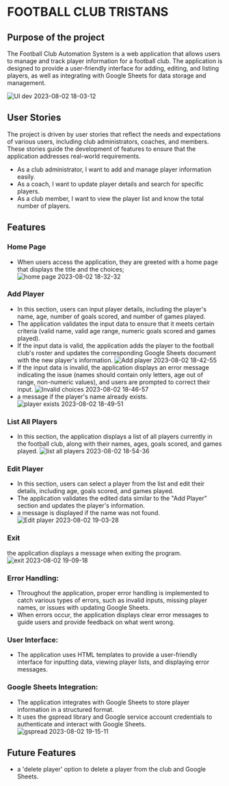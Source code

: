 # FOOTBALL CLUB TRISTANS

## Purpose of the project
The Football Club Automation System is a web application that allows users to manage and track player information for a football club. The application is designed to provide a user-friendly interface for adding, editing, and listing players, as well as integrating with Google Sheets for data storage and management.

![UI dev 2023-08-02 18-03-12](https://github.com/TristanSarkozy/Football_Club_TristanS/assets/114732027/7fd6bdb4-1fe3-4695-8bfc-dc7e91c1507a)

## User Stories
The project is driven by user stories that reflect the needs and expectations of various users, including club administrators, coaches, and members. These stories guide the development of features to ensure that the application addresses real-world requirements.
- As a club administrator, I want to add and manage player information easily.
- As a coach, I want to update player details and search for specific players.
- As a club member, I want to view the player list and know the total number of players.

## Features
### Home Page
- When users access the application, they are greeted with a home page that displays the title and the choices;
![home page 2023-08-02 18-32-32](https://github.com/TristanSarkozy/Football_Club_TristanS/assets/114732027/263d695d-e6a2-4211-9324-caf1e9a394fd)
### Add Player
- In this section, users can input player details, including the player's name, age, number of goals scored, and number of games played.
- The application validates the input data to ensure that it meets certain criteria (valid name, valid age range, numeric goals scored and games played).
- If the input data is valid, the application adds the player to the football club's roster and updates the corresponding Google Sheets document with the new player's information.
![Add player 2023-08-02 18-42-55](https://github.com/TristanSarkozy/Football_Club_TristanS/assets/114732027/1c71c855-9b93-4f0e-aa64-efbf93bdaa10)
- If the input data is invalid, the application displays an error message indicating the issue (names should contain only letters, age out of range, non-numeric values), and users are prompted to correct their input.
![Invalid choices 2023-08-02 18-46-57](https://github.com/TristanSarkozy/Football_Club_TristanS/assets/114732027/f1c41451-b323-4886-83ee-e85d48f079e0)
- a message if the player's name already exists.
![player exists 2023-08-02 18-49-51](https://github.com/TristanSarkozy/Football_Club_TristanS/assets/114732027/6b22813e-8744-446e-91a0-9e6fce0992af)
### List All Players
- In this section, the application displays a list of all players currently in the football club, along with their names, ages, goals scored, and games played.
![list all players 2023-08-02 18-54-36](https://github.com/TristanSarkozy/Football_Club_TristanS/assets/114732027/6e64ebd6-e413-48c4-9921-ac8316b7bb0b)
### Edit Player
- In this section, users can select a player from the list and edit their details, including age, goals scored, and games played.
- The application validates the edited data similar to the "Add Player" section and updates the player's information.
- a message is displayed if the name was not found.
![Edit player 2023-08-02 19-03-28](https://github.com/TristanSarkozy/Football_Club_TristanS/assets/114732027/a80f4bd4-1243-4bd9-8201-fdb3fe6f189f)
### Exit 
the application displays a message when exiting the program.
![exit 2023-08-02 19-09-18](https://github.com/TristanSarkozy/Football_Club_TristanS/assets/114732027/45193176-de82-4b04-b625-a1c4eac625e8)
### Error Handling:
- Throughout the application, proper error handling is implemented to catch various types of errors, such as invalid inputs, missing player names, or issues with updating Google Sheets.
- When errors occur, the application displays clear error messages to guide users and provide feedback on what went wrong.
### User Interface:
- The application uses HTML templates to provide a user-friendly interface for inputting data, viewing player lists, and displaying error messages.
### Google Sheets Integration:
- The application integrates with Google Sheets to store player information in a structured format.
- It uses the gspread library and Google service account credentials to authenticate and interact with Google Sheets.
![gspread 2023-08-02 19-15-11](https://github.com/TristanSarkozy/Football_Club_TristanS/assets/114732027/5204d14e-db53-4f76-be68-e5f05669e55f)
## Future Features
- a 'delete player' option to delete a player from the club and Google Sheets.
